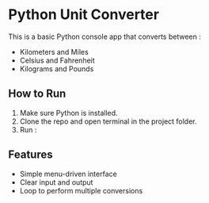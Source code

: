 # Python Unit Converter

This is a basic Python console app that converts between :
- Kilometers and Miles
- Celsius and Fahrenheit
- Kilograms and Pounds

## How to Run

1. Make sure Python is installed.
2. Clone the repo and open terminal in the project folder.
3. Run :

## Features

- Simple menu-driven interface
- Clear input and output
- Loop to perform multiple conversions
